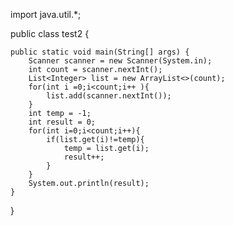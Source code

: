 import java.util.*;

public class test2 {


    public static void main(String[] args) {
        Scanner scanner = new Scanner(System.in);
        int count = scanner.nextInt();
        List<Integer> list = new ArrayList<>(count);
        for(int i =0;i<count;i++ ){
            list.add(scanner.nextInt());
        }
        int temp = -1;
        int result = 0;
        for(int i=0;i<count;i++){
            if(list.get(i)!=temp){
                temp = list.get(i);
                result++;
            }
        }
        System.out.println(result);
    }
}
